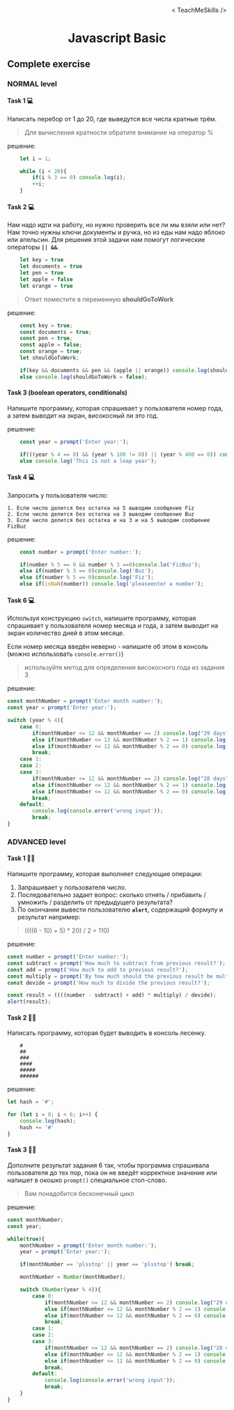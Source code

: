 <p align='right'>< TeachMeSkills /></p>
<h1 align='center'>Javascript Basic</h1>

## Complete exercise

### NORMAL level

#### Task 1 💻

Написать перебор от 1 до 20, где выведутся все числа кратные трём.

> Для вычисления кратности обратите внимание на оператор %

решение:

```javascript
    let i = 1;

    while (i < 20){
        if(i % 3 == 0) console.log(i);
        ++i;
    }
```

#### Task 2 💻

Нам надо идти на работу, но нужно проверить все ли мы взяли или нет?
Нам точно нужны ключи документы и ручка, но из еды нам надо яблоко или апельсин. 
Для решения этой задачи нам помогут логические операторы **`|| &&`**.

```javascript
    let key = true
    let documents = true
    let pen = true
    let apple = false
    let orange = true
```

> Ответ поместите в переменную **shouldGoToWork**

решение:

```javascript
    const key = true;
    const documents = true;
    const pen = true;
    const apple = false;
    const orange = true;
    let shouldGoToWork;

    if(key && documents && pen && (apple || orange)) console.log(shouldGoToWork = true);
    else console.log(shouldGoToWork = false);
```

#### Task 3 (boolean operators, conditionals)

Напишите программу, которая спрашивает у пользователя номер года, а затем выводит на 
экран, високосный ли это год.

решение:

```javascript
    const year = prompt('Enter year:');

    if(((year % 4 == 0) && (year % 100 != 0)) || (year % 400 == 0)) console.log('This is leap year');
    else console.log('This is not a leap year');
```

#### Task 4 💻

Запросить у пользователя число: 

    1. Если число делится без остатка на 5 выводим сообщение Fiz
    2. Если число делится без остатка на 3 выводим сообшение Buz
    3. Если число делится без остатка и на 3 и на 5 выводим сообшение FizBuz

решение:

```javascript
    const number = prompt('Enter number:');

    if(number % 5 == 0 && number % 3 ==0)console.lo('FizBuz');
    else if(number % 3 == 0)console.log('Buz');
    else if(number % 5 == 0)console.log('Fiz');
    else if(isNaN(number)) console.log('pleaseenter a number');
```

#### Task 6 💻

Используя конструкцию `switch`, напишите программу, которая спрашивает у пользователя 
номер месяца и года, а затем выводит на экран количество дней в этом месяце.

Если номер месяца введён неверно - напишите об этом в консоль (можно использовать 
`console.error()`)

> используйте метод для определения високосного года из задания 3

решение:

```javascript
const monthNumber = prompt('Enter month number:');
const year = prompt('Enter year:');

switch (year % 4){
    case 0:
        if(monthNumber <= 12 && monthNumber == 2) console.log("29 days");
        else if(monthNumber <= 12 && monthNumber % 2 == 1) console.log("31 days");
        else if(monthNumber <= 12 && monthNumber % 2 == 0) console.log("30 days");
        break;
    case 1:
    case 2:
    case 3:
        if(monthNumber <= 12 && monthNumber == 2) console.log("28 days");
        else if(monthNumber <= 12 && monthNumber % 2 == 1) console.log("31 days");
        else if(monthNumber <= 12 && monthNumber % 2 == 0) console.log("30 days");
        break;
    default:
        console.log(console.error('wrong input'));
        break;
}
```

### ADVANCED level

#### Task 1 👨‍🏫 

Напишите программу, которая выполняет следующие операции: 

1. Запрашивает у пользователя число.
2. Последовательно задает вопрос: 
    cколько отнять / прибавить / умножить / разделить от предыдущего результата?
3. По окончании вывести пользователю **`alert`**, содержащий формулу и результат например: 
> ((((6 - 10) + 5) * 20) / 2 = 110)

решение:

```javascript
const number = prompt('Enter number:');
const subtract = prompt('How much to subtract from previous result?');
const add = prompt('How much to add to previous result?');
const multiply = prompt('By how much should the previous result be multiplied?');
const devide = prompt('How much to divide the previous result?');

const result = ((((number - subtract) + add) * multiply) / devide);
alert(result);
```

#### Task 2 👨‍🏫

Написать программу, которая будет выводить в консоль лесенку.

```
    #
    ##
    ###
    ####
    #####
    ######
```

решение:

```javascript
let hash = '#';

for (let i = 0; i < 6; i++) {
    console.log(hash);
    hash += '#'
}
```
#### Task 3 👨‍🏫 

Дополните результат задания 6 так, чтобы программа спрашивала пользователя до тех пор, пока он не введёт корректное значение или напишет в окошко `prompt()` специальное стоп-слово.

> Вам понадобится бесконечный цикл

решение:

```javascript
const monthNumber;
const year;

while(true){
    monthNumber = prompt('Enter month number:');
    year = prompt('Enter year:');

    if(monthNumber == 'plsstop' || year == 'plsstop') break;

    monthNumber = Number(monthNumber);

    switch (Number(year % 4)){
        case 0:
            if(monthNumber <= 12 && monthNumber == 2) console.log("29 days");
            else if(monthNumber <= 12 && monthNumber % 2 == 1) console.log("31 days");
            else if(monthNumber <= 12 && monthNumber % 2 == 0) console.log("30 days");
            break;
        case 1:
        case 2:
        case 3:
            if(monthNumber <= 12 && monthNumber == 2) console.log("28 days");
            else if(monthNumber <= 12 && monthNumber % 2 == 1) console.log("31 days");
            else if(monthNumber <= 12 && monthNumber % 2 == 0) console.log("30 days");
            break;
        default:
            console.log(console.error('wrong input'));
            break;
    }
}
```